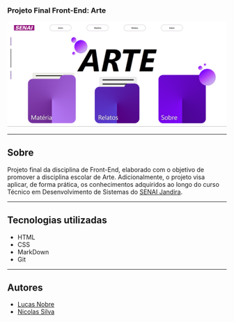 ### Projeto Final Front-End: Arte

![](./img/Captura%20de%20tela%202024-12-04%20171011.png)

---

## Sobre 
Projeto final da disciplina de Front-End, elaborado com o objetivo de promover a disciplina escolar de Arte. Adicionalmente, o projeto visa aplicar, de forma prática, os conhecimentos adquiridos ao longo do curso Técnico em Desenvolvimento de Sistemas do [SENAI Jandira](https://sp.senai.br/unidade/jandira/).

---
## Tecnologias utilizadas
- HTML
- CSS
- MarkDown
- Git

---
## Autores

- [Lucas Nobre](https://www.linkedin.com/in/lucas-nobre-01941b327/)
- [Nicolas Silva](https://www.linkedin.com/in/nicolas-silva-b53b16327/)